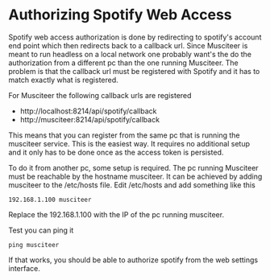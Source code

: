 Authorizing Spotify Web Access
==============================

Spotify web access authorization is done by redirecting to spotify's account
end point which then redirects back to a callback url. Since Musciteer is meant
to run headless on a local network one probably want's the do the authorization
from a different pc than the one running Musciteer. The problem is that the
callback url must be registered with Spotify and it has to match exactly what is
registered.

For Musciteer the following callback urls are registered

- http://localhost:8214/api/spotify/callback
- http://musciteer:8214/api/spotify/callback

This means that you can register from the same pc that is running the musciteer
service. This is the easiest way. It requires no additional setup and it only
has to be done once as the access token is persisted.

To do it from another pc, some setup is required. The pc running Musciteer must be
reachable by the hostname musciteer. It can be achieved by adding musciteer to
the /etc/hosts file. Edit /etc/hosts and add something like this

    192.168.1.100 musciteer

Replace the 192.168.1.100 with the IP of the pc running musciteer.

Test you can ping it

    ping musciteer

If that works, you should be able to authorize spotify from the web settings
interface.
